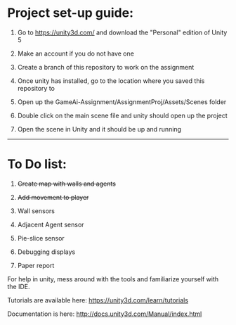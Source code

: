# Project set-up guide: #

1. Go to https://unity3d.com/ and download the "Personal" edition of Unity 5

2. Make an account if you do not have one

3. Create a branch of this repository to work on the assignment

4. Once unity has installed, go to the location where you saved this repository to

5. Open up the GameAi-Assignment/AssignmentProj/Assets/Scenes folder

6. Double click on the main scene file and unity should open up the project

7. Open the scene in Unity and it should be up and running

- - - -

# To Do list: #

1. ~~Create map with walls and agents~~

2. ~~Add movement to player~~

3. Wall sensors

4. Adjacent Agent sensor

5. Pie-slice sensor

6. Debugging displays

7. Paper report

For help in unity, mess around with the tools and familiarize yourself with the IDE.

Tutorials are available here: https://unity3d.com/learn/tutorials

Documentation is here: http://docs.unity3d.com/Manual/index.html
